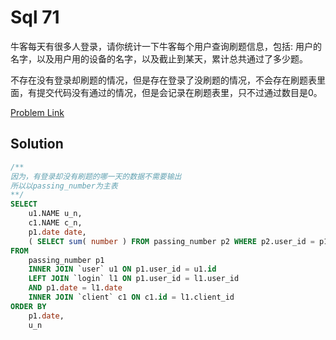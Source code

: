 # Sql 71

牛客每天有很多人登录，请你统计一下牛客每个用户查询刷题信息，包括: 用户的名字，以及用户用的设备的名字，以及截止到某天，累计总共通过了多少题。

 不存在没有登录却刷题的情况，但是存在登录了没刷题的情况，不会存在刷题表里面，有提交代码没有通过的情况，但是会记录在刷题表里，只不过通过数目是0。

[Problem Link](https://www.nowcoder.com/practice/572a027e52804c058e1f8b0c5e8a65b4?tpId=82&rp=1&ru=%2Fta%2Fsql&qru=%2Fta%2Fsql%2Fquestion-ranking)

## Solution

```sql
/**
因为，有登录却没有刷题的哪一天的数据不需要输出
所以以passing_number为主表
**/
SELECT
	u1.NAME u_n,
	c1.NAME c_n,
	p1.date date,
	( SELECT sum( number ) FROM passing_number p2 WHERE p2.user_id = p1.user_id AND p2.date <= p1.date ) ps_number
FROM
	passing_number p1
	INNER JOIN `user` u1 ON p1.user_id = u1.id
	LEFT JOIN `login` l1 ON p1.user_id = l1.user_id
	AND p1.date = l1.date
	INNER JOIN `client` c1 ON c1.id = l1.client_id
ORDER BY
	p1.date,
	u_n
```